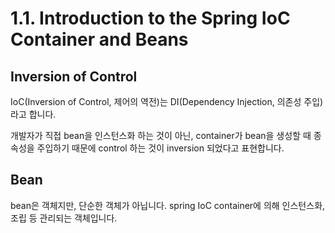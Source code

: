 # 1.1. Introduction to the Spring IoC Container and Beans

## Inversion of Control

IoC(Inversion of Control, 제어의 역전)는 DI(Dependency Injection, 의존성 주입)라고 합니다.

개발자가 직접 bean을 인스턴스화 하는 것이 아닌, container가 bean을 생성할 때 종속성을 주입하기 때문에 control 하는 것이 inversion 되었다고 표현합니다.

## Bean

bean은 객체지만, 단순한 객체가 아닙니다. spring IoC container에 의해 인스턴스화, 조립 등 관리되는 객체입니다.